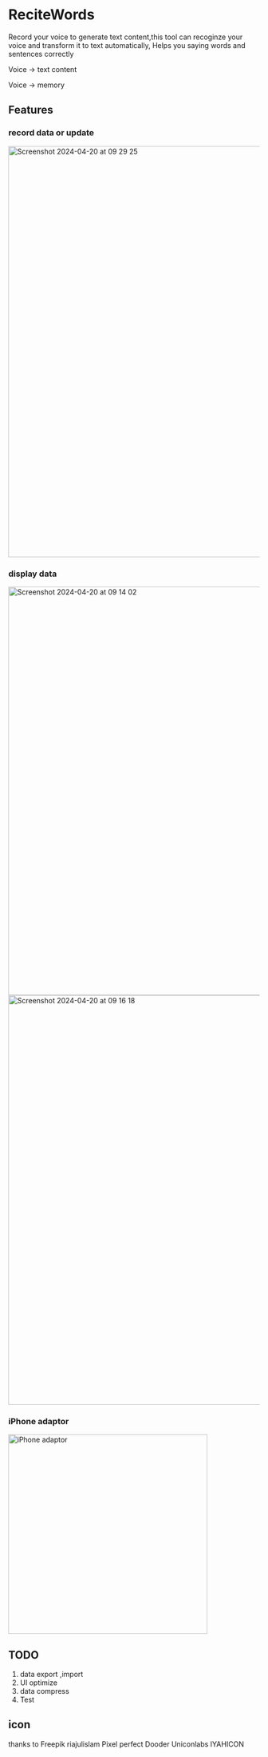# ReciteWords

Record your voice to generate text content,this tool can recoginze your voice and transform it to text automatically, Helps you saying words and sentences correctly


Voice -> text content 

Voice -> memory

## Features

### record data or update
<img width="822" alt="Screenshot 2024-04-20 at 09 29 25" src="https://github.com/jakejone/ReciteWords/assets/3777462/7951eb45-e5c2-496b-965a-91933519d924">



### display data

<img width="817" alt="Screenshot 2024-04-20 at 09 14 02" src="https://github.com/jakejone/ReciteWords/assets/3777462/b2a2a3da-c516-4a3e-a8d8-40fb15a7d6f4">

<img width="819" alt="Screenshot 2024-04-20 at 09 16 18" src="https://github.com/jakejone/ReciteWords/assets/3777462/7d739461-4fe3-42b8-af36-d208b15362b7">




### iPhone adaptor


<img width="399" alt="iPhone adaptor" src="https://github.com/jakejone/ReciteWords/assets/3777462/c2507f81-9943-4b57-b018-043335af9442">






## TODO
1. data export ,import
2. UI optimize
3. data compress
4. Test
   

## icon
thanks to 
Freepik
riajulislam
Pixel perfect
Dooder
Uniconlabs
IYAHICON

